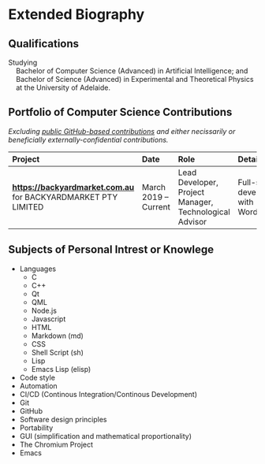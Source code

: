 # Extended Biography

## Qualifications

Studying<br/>
&nbsp;&nbsp;&nbsp;&nbsp;Bachelor of Computer Science (Advanced) in Artificial Intelligence; and<br/>
&nbsp;&nbsp;&nbsp;&nbsp;Bachelor of Science (Advanced) in Experimental and Theoretical Physics<br/>
&nbsp;&nbsp;&nbsp;&nbsp;at the University of Adelaide.<br/>

## Portfolio of Computer Science Contributions

*Excluding [public GitHub-based contributions](http://github.com/rzjnzk) and either necissarily or beneficially externally-confidential contributions.*

| **Project** | **Date** | **Role** | **Details** |
| :--- | :--- | :--- | :--- |
| **https://backyardmarket.com.au** for BACKYARDMARKET PTY LIMITED | March 2019 – Current | Lead Developer, Project Manager, Technological Advisor | Full-stack development with Wordpress |

## Subjects of Personal Intrest or Knowlege

- Languages
    - C
    - C++
    - Qt
    - QML
    - Node.js
    - Javascript
    - HTML
    - Markdown (md)
    - CSS
    - Shell Script (sh)
    - Lisp
    - Emacs Lisp (elisp)
- Code style
- Automation
- CI/CD (Continous Integration/Continous Development)
- Git
- GitHub
- Software design principles
- Portability
- GUI (simplification and mathematical proportionality)
- The Chromium Project
- Emacs
<!--stackedit_data:
eyJoaXN0b3J5IjpbLTIwNjQzODMyMzQsMTMyODE0NzUxMCwtNj
AwMjcxMDE1XX0=
-->
